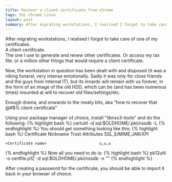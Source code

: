 ```yaml
---
title: Recover a client certificate from chrome
tags: SSL chrome Linux
layout: post
summary: After migrating workstations, I realised I forgot to take care of one of my certificates. A client certificate. Now the workstation in question has been dealt with and disposed...
---
```


After migrating workstations, I realised I forgot to take care of one of my certificates.   
A client certificate.  
The one I use to generate and renew other certificates. Or access my tax file. or a million other things that would require a client certificate.

Now, the workstation in question has been dealt with and disposed (it was a viking funeral, very intense emotionally. Sadly it was only for close friends and the guys from Internal IT), but its innards will remain with us forever, in the form of an image of the old HDD, which can be (and has been numerous times) mounted at will to recover old files/settings/etc. 

Enough drama, and onwards to the meaty bits, aka "how to recover that @#$% client certificate"

Using your package manager of choice, install "libnss3-tools" and do the following:
{% highlight bash  %}
    certutil -d sql:$OLDHOME/.pki/nssdb -L
{% endhighlight %}
You should get something looking like this:
{% highlight bash  %}
    Certificate Nickname                                         Trust Attributes
                                                               	SSL,S/MIME,JAR/XPI
    
    <Certificate name>						 u,u,u
{% endhighlight %}
Now all you need to do is:
{% highlight bash  %}
    pk12util -o certfile.p12 -d sql:$OLDHOME/.pki/nssdb -n "<Certificate name>"
{% endhighlight %}

After creating a password for the certificate, you should be able to import it back in your browser of choice.  


